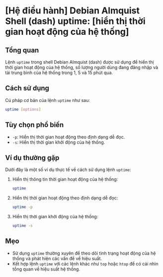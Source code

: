# [Hệ điều hành] Debian Almquist Shell (dash) uptime: [hiển thị thời gian hoạt động của hệ thống]

## Tổng quan
Lệnh `uptime` trong shell Debian Almquist (dash) được sử dụng để hiển thị thời gian hoạt động của hệ thống, số lượng người dùng đang đăng nhập và tải trung bình của hệ thống trong 1, 5 và 15 phút qua.

## Cách sử dụng
Cú pháp cơ bản của lệnh `uptime` như sau:
```bash
uptime [options]
```

## Tùy chọn phổ biến
- `-p`: Hiển thị thời gian hoạt động theo định dạng dễ đọc.
- `-s`: Hiển thị thời gian khởi động của hệ thống.

## Ví dụ thường gặp
Dưới đây là một số ví dụ thực tế về cách sử dụng lệnh `uptime`:

1. Hiển thị thông tin thời gian hoạt động của hệ thống:
   ```bash
   uptime
   ```

2. Hiển thị thời gian hoạt động theo định dạng dễ đọc:
   ```bash
   uptime -p
   ```

3. Hiển thị thời gian khởi động của hệ thống:
   ```bash
   uptime -s
   ```

## Mẹo
- Sử dụng `uptime` thường xuyên để theo dõi tình trạng hoạt động của hệ thống và phát hiện các vấn đề về hiệu suất.
- Kết hợp lệnh `uptime` với các lệnh khác như `top` hoặc `htop` để có cái nhìn tổng quan về hiệu suất hệ thống.